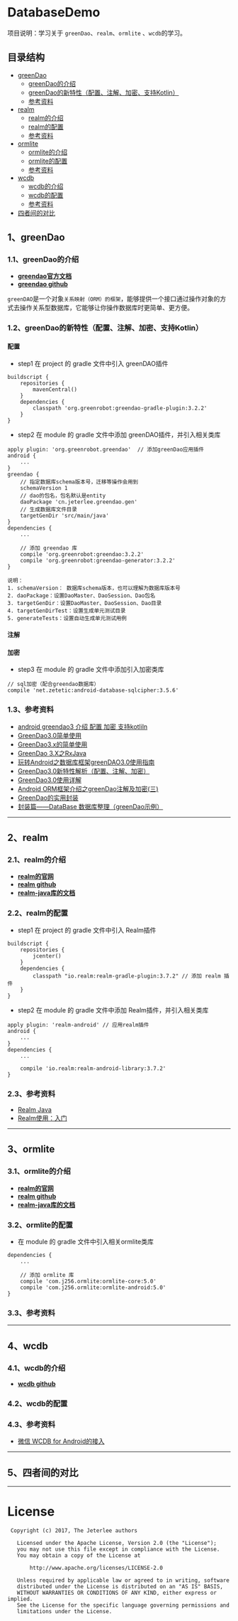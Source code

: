 # DatabaseDemo
项目说明：学习关于 `greenDao`、`realm`、`ormlite` 、`wcdb`的学习。


## 目录结构
- [greenDao](#1.0.0)
    - [greenDao的介绍](#1.1.0)
    - [greenDao的新特性（配置、注解、加密、支持Kotlin）](#1.2.0)
    - [参考资料](#1.3.0)
- [realm](#2.0.0)
    - [realm的介绍](#2.1.0)
    - [realm的配置](#2.2.0)
    - [参考资料](#2.3.0)
- [ormlite](#3.0.0)
    - [ormlite的介绍](#3.1.0)
    - [ormlite的配置](#3.2.0)
    - [参考资料](#3.3.0)
- [wcdb](#4.0.0)
    - [wcdb的介绍](#4.1.0)
    - [wcdb的配置](#4.2.0)
    - [参考资料](#4.3.0)
- [四者间的对比](#5.0.0)


<h2 id="1.0.0"> 1、greenDao</h2>

<h3 id="#1.1.0">1.1、greenDao的介绍</h3>

- [**greendao官方文档**](http://greenrobot.org/greendao/documentation/)
- [**greendao github**](https://github.com/greenrobot/greenDAO)

`greenDAO`是一个对象`关系映射（ORM）的框架`，能够提供一个接口通过操作对象的方式去操作关系型数据库，它能够让你操作数据库时更简单、更方便。
    
<h3 id="#1.2.0">1.2、greenDao的新特性（配置、注解、加密、支持Kotlin）</h3>

#### 配置

- step1 在 project 的 gradle 文件中引入 greenDAO插件
```
buildscript {
    repositories {
        mavenCentral()
    }
    dependencies {
        classpath 'org.greenrobot:greendao-gradle-plugin:3.2.2'
    }
}
```

- step2 在 module 的 gradle 文件中添加 greenDAO插件，并引入相关类库
```
apply plugin: 'org.greenrobot.greendao'  // 添加greenDao应用插件
android {
    ...
}
greendao {
    // 指定数据库schema版本号，迁移等操作会用到
    schemaVersion 1
    // dao的包名，包名默认是entity
    daoPackage 'cn.jeterlee.greendao.gen'
    // 生成数据库文件目录
    targetGenDir 'src/main/java'
}
dependencies {
    ...

    // 添加 greendao 库
    compile 'org.greenrobot:greendao:3.2.2'
    compile 'org.greenrobot:greendao-generator:3.2.2'
}
```

    说明：
    1. schemaVersion： 数据库schema版本，也可以理解为数据库版本号
    2. daoPackage：设置DaoMaster、DaoSession、Dao包名
    3. targetGenDir：设置DaoMaster、DaoSession、Dao目录
    4. targetGenDirTest：设置生成单元测试目录
    5. generateTests：设置自动生成单元测试用例

#### 注解

#### 加密

- step3 在 module 的 gradle 文件中添加引入加密类库
```
// sql加密（配合greendao数据库）
compile 'net.zetetic:android-database-sqlcipher:3.5.6'
```

<h3 id="#1.3.0">1.3、参考资料</h3>

- [android greendao3 介绍 配置 加密 支持kotliln](http://blog.csdn.net/qqduxingzhe/article/details/76573075)
- [GreenDao3.0简单使用](http://www.jianshu.com/p/4986100eff90)
- [GreenDao3.x的简单使用](http://www.jianshu.com/p/c024928e6c93)
- [GreenDao 3.X之RxJava](http://blog.csdn.net/io_field/article/details/52214321)
- [玩转Android之数据库框架greenDAO3.0使用指南 ](http://blog.csdn.net/u012702547/article/details/52226163)
- [GreenDao3.0新特性解析（配置、注解、加密）](http://blog.csdn.net/huangjiamingboke/article/details/60867642)
- [GreenDao3.0使用详解](http://blog.csdn.net/u014752325/article/details/53996232)
- [Android ORM框架介绍之greenDao注解及加密(三)](http://blog.csdn.net/qq_33689414/article/details/52304819)
- [GreenDao的实用封装](http://blog.csdn.net/jamy2015/article/details/51744682)
- [封装篇——DataBase 数据库整理（greenDao示例）](http://blog.csdn.net/sinat_15877283/article/details/51098477)

---


<h2 id="2.0.0"> 2、realm</h2>

<h3 id="#2.1.0">2.1、realm的介绍</h3>

- [**realm的官网**](https://realm.io)
- [**realm github**](https://github.com/realm)
- [**realm-java库的文档**](https://realm.io/docs/java/latest/)


<h3 id="#2.2.0">2.2、realm的配置</h3>

- step1 在 project 的 gradle 文件中引入 Realm插件
```
buildscript {
    repositories {
        jcenter()
    }
    dependencies {
        classpath "io.realm:realm-gradle-plugin:3.7.2" // 添加 realm 插件
    }
}
```

- step2 在 module 的 gradle 文件中添加 Realm插件，并引入相关类库
```
apply plugin: 'realm-android' // 应用realm插件
android {
    ...
}
dependencies {
    ...

    compile 'io.realm:realm-android-library:3.7.2'
}
```

<h3 id="#2.3.0">2.3、参考资料</h3>

- [Realm Java](http://blog.csdn.net/h48582291/article/details/51195577)
- [Realm使用：入门](http://www.jianshu.com/p/fdc9492b714a)

---


<h2 id="3.0.0"> 3、ormlite</h2>

<h3 id="#3.1.0">3.1、ormlite的介绍</h3>

- [**realm的官网**](https://realm.io)
- [**realm github**](https://github.com/realm)
- [**realm-java库的文档**](https://realm.io/docs/java/latest/)


<h3 id="#3.2.0">3.2、ormlite的配置</h3>

- 在 module 的 gradle 文件中引入相关ormlite类库
```
dependencies {
    ...

    // 添加 ormlite 库
    compile 'com.j256.ormlite:ormlite-core:5.0'
    compile 'com.j256.ormlite:ormlite-android:5.0'
}
```

<h3 id="#3.3.0">3.3、参考资料</h3>

---


<h2 id="4.0.0"> 4、wcdb</h2>

<h3 id="#4.1.0">4.1、wcdb的介绍</h3>

- [**wcdb github**](https://github.com/Tencent/wcdb)


<h3 id="#4.2.0">4.2、wcdb的配置</h3>

<h3 id="#4.3.0">4.3、参考资料</h3>

- [微信 WCDB for Android的接入](http://www.jianshu.com/p/d0edbbfcf988)

---


<h2 id="5.0.0"> 5、四者间的对比</h2>

---


# License

```
 Copyright (c) 2017, The Jeterlee authors 

   Licensed under the Apache License, Version 2.0 (the "License");
   you may not use this file except in compliance with the License.
   You may obtain a copy of the License at

       http://www.apache.org/licenses/LICENSE-2.0

   Unless required by applicable law or agreed to in writing, software
   distributed under the License is distributed on an "AS IS" BASIS,
   WITHOUT WARRANTIES OR CONDITIONS OF ANY KIND, either express or implied.
   See the License for the specific language governing permissions and
   limitations under the License.
```
